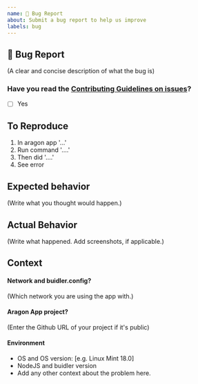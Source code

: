 ```yaml
---
name: 🐛 Bug Report
about: Submit a bug report to help us improve
labels: bug
---
```


## 🐛 Bug Report

(A clear and concise description of what the bug is)

### Have you read the [Contributing Guidelines on issues](https://github.com/aragon/buidler-aragon/blob/master/CONTRIBUTING.md#ways-to-contribute)?

- [ ] Yes

## To Reproduce

<!-- Write your steps here: -->

1. In aragon app '...'
2. Run command '....'
3. Then did '....'
4. See error

## Expected behavior

<!--
  How did you expect your project to behave?
  It’s fine if you’re not sure your understanding is correct.
  Just write down what you thought would happen.
-->

(Write what you thought would happen.)

## Actual Behavior

<!--
  Did something go wrong?
  Is something broken, or not behaving as you expected?
  Describe this section in detail, and attach screenshots if possible.
  Don't just say "it doesn't work"!
-->

(Write what happened. Add screenshots, if applicable.)

## Context

#### Network and buidler.config?

(Which network you are using the app with.)

#### Aragon App project?

(Enter the Github URL of your project if it's public)

#### Environment

- OS and OS version: [e.g. Linux Mint 18.0]
- NodeJS and buidler version
- Add any other context about the problem here.
